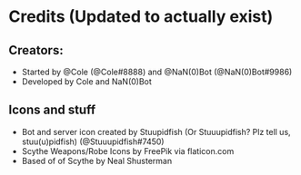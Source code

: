 # Credits (Updated to actually exist)

## Creators:

 - Started by @Cole (@Cole#8888) and @NaN(0)Bot (@NaN(0)Bot#9986)
 - Developed by Cole and NaN(0)Bot

## Icons and stuff

 - Bot and server icon created by Stuupidfish (Or Stuuupidfish? Plz tell us, stuu(u)pidfish) (@Stuuupidfish#7450)
 - Scythe Weapons/Robe Icons by FreePik via flaticon.com
 - Based of of Scythe by Neal Shusterman
